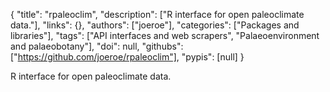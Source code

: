 {
  "title": "rpaleoclim",
  "description": ["R interface for open paleoclimate data."],
  "links": {},
  "authors": ["joeroe"],
  "categories": ["Packages and libraries"],
  "tags": ["API interfaces and web scrapers", "Palaeoenvironment and palaeobotany"],
  "doi": null,
  "githubs": ["https://github.com/joeroe/rpaleoclim"],
  "pypis": [null]
}

<!-- Generated by csv2md.R – do not edit by hand -->

R interface for open paleoclimate data.
